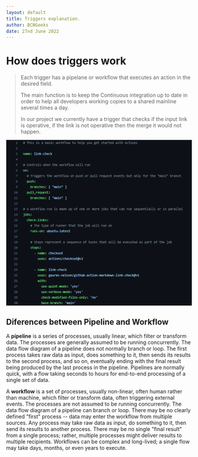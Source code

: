 ```yaml
---
layout: default
title: Triggers explanation.
author: BCNGeeks
date: 27nd June 2022
---
```


# How does triggers work  

> Each trigger has a pipelane or workflow that executes an action in the desired field.
>
> The main function is to keep the Continuous integration up to date in order to help all developers working copies to a shared mainline several times a day.  
>
> In our project we currently have a trigger that checks if the input link is operative, if the link is not operative then the merge it would not happen.  

![Trigger Example](./img/linkcheck_example.png)

## Diferences between Pipeline and Workflow  

A **pipeline** is a series of processes, usually linear, which filter or transform data. The processes are generally assumed to be running concurrently. The data flow diagram of a pipeline does not normally branch or loop. The first process takes raw data as input, does something to it, then sends its results to the second process, and so on, eventually ending with the final result being produced by the last process in the pipeline. Pipelines are normally quick, with a flow taking seconds to hours for end-to-end processing of a single set of data.

A **workflow** is a set of processes, usually non-linear, often human rather than machine, which filter or transform data, often triggering external events. The processes are not assumed to be running concurrently. The data flow diagram of a pipeline can branch or loop. There may be no clearly defined "first" process -- data may enter the workflow from multiple sources. Any process may take raw data as input, do something to it, then send its results to another process. There may be no single "final result" from a single process; rather, multiple processes might deliver results to multiple recipients. Workflows can be complex and long-lived; a single flow may take days, months, or even years to execute.

